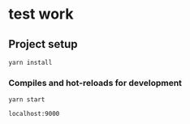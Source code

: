 # test work

## Project setup
```
yarn install
```

### Compiles and hot-reloads for development
```
yarn start

localhost:9000
```
